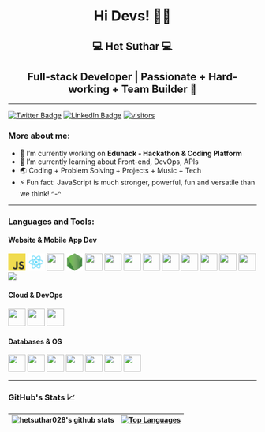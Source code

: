 <!-- Title Section -->

<h1 align='center'>Hi Devs! 👨‍💻</h1>

<h2 align='center'>💻 Het Suthar 💻</h2>

<h2 align='center'> Full-stack Developer | Passionate + Hard-working + Team Builder 🤝</h2>

<hr>

<!-- Social Media Links -->
[![Twitter Badge](https://img.shields.io/badge/Twitter-Profile-information?style=flat&logo=twitter&logoColor=while&color=1CA2F1)](https://twitter.com/HetSuthar7)
[![LinkedIn Badge](https://img.shields.io/badge/LinkedIn-Profile-informational?style=flat&logo=linkedin&logoColor=white&color=0D76A8)](https://www.linkedin.com/in/hetsuthar028/)
[![visitors](https://visitor-badge.glitch.me/badge?page_id=hetsuthar028)]()


### More about me:
- 🔭 I’m currently working on **Eduhack - Hackathon & Coding Platform**
- 🌱 I’m currently learning about Front-end, DevOps, APIs
- 🌏 Coding + Problem Solving + Projects + Music + Tech
- ⚡ Fun fact: JavaScript is much  stronger, powerful, fun and versatile than we think! ^-^

<hr />

### Languages and Tools:

#### Website & Mobile App Dev
<code><a href="https://developer.mozilla.org/en-US/docs/Web/JavaScript"><img height="35" width="35" src="https://raw.githubusercontent.com/github/explore/80688e429a7d4ef2fca1e82350fe8e3517d3494d/topics/javascript/javascript.png"></a></code>
<code><a href="https://reactjs.org/"><img height="35" width="35" src="https://raw.githubusercontent.com/github/explore/80688e429a7d4ef2fca1e82350fe8e3517d3494d/topics/react/react.png"></a></code>
<code><a href="https://mui.com/"><img height="35" width="35" src="https://encrypted-tbn0.gstatic.com/images?q=tbn:ANd9GcT-tdiZZFbgiUIC6a5zw5GFaJjCr4BTvQGSv6Y59NSEhWc7hdwCIFGLtcuZDQQW1TJXBow&usqp=CAU"></a></code>
<code><a href="https://nodejs.org/en/"><img height="35" width="35" src="https://raw.githubusercontent.com/github/explore/80688e429a7d4ef2fca1e82350fe8e3517d3494d/topics/nodejs/nodejs.png"></a></code>
<code><a href="https://developer.mozilla.org/en-US/docs/Web/HTML"><img height="35" width="35" src="https://upload.wikimedia.org/wikipedia/commons/thumb/8/80/HTML5_logo_resized.svg/1200px-HTML5_logo_resized.svg.png"></a></code>
<code><a href="https://developer.mozilla.org/en-US/docs/Web/CSS"><img height="35" width="35" src="https://upload.wikimedia.org/wikipedia/commons/thumb/d/d5/CSS3_logo_and_wordmark.svg/1200px-CSS3_logo_and_wordmark.svg.png"></a></code>
<code><a href="https://www.java.com/en/"><img height="35" width="35" src="https://cdn.freelogovectors.net/svg05/java-logo.svg"></a></code>
<code><a href="https://www.python.org/"><img height="35" width="35" src="https://upload.wikimedia.org/wikipedia/commons/thumb/c/c3/Python-logo-notext.svg/2048px-Python-logo-notext.svg.png"></a></code>
<code><a href="https://docs.microsoft.com/en-us/dotnet/csharp/"><img height="35" width="35" src="https://seeklogo.com/images/C/c-sharp-c-logo-02F17714BA-seeklogo.com.png"></a></code>
<code><a href="https://kotlinlang.org/"><img height="35" width="35" src="https://encrypted-tbn0.gstatic.com/images?q=tbn:ANd9GcRAptmKS9R844TWBdwlg-2wEgbRXvMeedS1XpjT6uFuElec47itc_Ya8Ulozo-2qheWenk&usqp=CAU"></a></code>
<code><a href="https://code.visualstudio.com/"><img height="35" width="35" src="https://upload.wikimedia.org/wikipedia/commons/thumb/9/9a/Visual_Studio_Code_1.35_icon.svg/512px-Visual_Studio_Code_1.35_icon.svg.png"></a></code>
<code><a href="https://developer.android.com/studio"><img height="35" width="35" src="https://upload.wikimedia.org/wikipedia/commons/thumb/e/e3/Android_Studio_Icon_%282014-2019%29.svg/1200px-Android_Studio_Icon_%282014-2019%29.svg.png"></a></code>
<code><a href="https://www.postman.com/"><img height="35" width="35" src="https://media.slid.es/uploads/327261/images/5065937/pm-logo-vert.png"></a></code>
<code><a href="https://www.adobe.com/products/xd.html"><img height="35" src="https://upload.wikimedia.org/wikipedia/commons/thumb/c/c2/Adobe_XD_CC_icon.svg/2101px-Adobe_XD_CC_icon.svg.png"></a></code>

#### Cloud & DevOps
<code><a href="https://aws.amazon.com/"><img height="35" width="35" src="https://encrypted-tbn0.gstatic.com/images?q=tbn:ANd9GcRdYwFKwO6yYqUHoZEKocZvQPk8DydfXvtBigmhAzgnmXcRmkYdKo-wfgGH_fWnzzecDEY&usqp=CAU"></a></code>
<code><a href="https://cloud.google.com/gcp/"><img height="35" width="35" src="https://cloud.google.com/_static/cloud/images/social-icon-google-cloud-1200-630.png"></a></code>
<code><a href="https://www.docker.com/"><img height="35" width="35" src="https://www.docker.com/sites/default/files/d8/2019-07/vertical-logo-monochromatic.png"></a></code>

#### Databases & OS
<code><a href="https://www.mysql.com/"><img height="35" width="35" src="https://ih1.redbubble.net/image.1949472564.0811/pp,840x830-pad,1000x1000,f8f8f8.jpg"></a></code>
<code><a href="https://www.mongodb.com/"><img height="35" width="35" src="https://gocode.colorado.gov/wp-content/uploads/2020/11/MongoDB-logo.gif"></a></code>
<code><a href="https://firebase.google.com/"><img height="35" width="35" src="https://cdn.freebiesupply.com/logos/large/2x/firebase-1-logo-png-transparent.png"></a></code>
<code><a href="https://redis.io/"><img height="35" width="35" src="https://iconape.com/wp-content/files/sp/93053/svg/redis.svg"></a></code>
<code><a href="https://www.postgresql.org/"><img height="35" width="35" src="https://upload.wikimedia.org/wikipedia/commons/thumb/2/29/Postgresql_elephant.svg/1200px-Postgresql_elephant.svg.png"></a></code>
<code><a href="https://www.microsoft.com/en-in/windows"><img height="35" width="35" src="https://upload.wikimedia.org/wikipedia/commons/thumb/5/5f/Windows_logo_-_2012.svg/2048px-Windows_logo_-_2012.svg.png"></a></code>
<code><a href="https://www.linux.org/"><img height="35" width="35" src="https://encrypted-tbn0.gstatic.com/images?q=tbn:ANd9GcSIZjGEMNHYMWMz_J44YkwllNBY3Qp58uodkKu3VD1ShoAgyZSbiJqNqKIr0ezBKQfaHUE&usqp=CAU"></a></code>

<hr />

### GitHub's Stats 📈
| ![hetsuthar028's github stats](https://github-readme-stats.vercel.app/api?username=hetsuthar028&show_icons=true&hide_border=true&&count_private=true&include_all_commits=true) | [![Top Languages](https://github-readme-stats.vercel.app/api/top-langs/?username=hetsuthar028&layout=compact&show_icons=true&theme=dark)]() |
| ------------------ | ------------------ |
